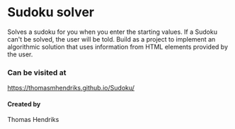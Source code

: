 # Sudoku solver
Solves a sudoku for you when you enter the starting values. If a Sudoku can't be solved, the user will be told. 
Build as a project to implement an algorithmic solution that uses information from HTML elements provided by the user.

### Can be visited at
https://thomasmhendriks.github.io/Sudoku/

#### Created by
Thomas Hendriks